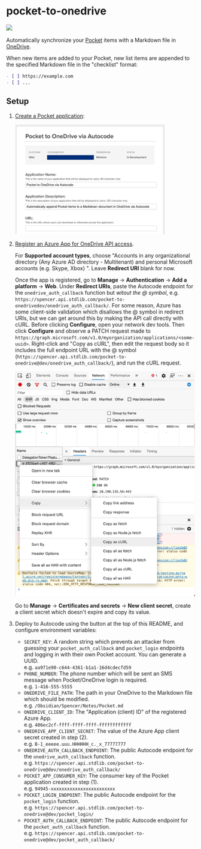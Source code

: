 # pocket-to-onedrive
[<img src="https://open.autocode.com/static/images/open.svg?" width="192">](https://open.autocode.com/)

Automatically synchronize your [Pocket](https://getpocket.com/) items with a Markdown file in [OneDrive](https://onedrive.live.com/).

When new items are added to your Pocket, new list items are appended to the specified Markdown file in the "checklist" format:

```md
- [ ] https://example.com
- [ ] ...
```

## Setup

1. [Create a Pocket application](https://getpocket.com/developer/apps/new):

    <img src="./images/pocket-app.png" width="400" alt="Pocket App" />

2. [Register an Azure App for OneDrive API access](https://docs.microsoft.com/en-us/onedrive/developer/rest-api/getting-started/graph-oauth?view=odsp-graph-online#register-your-app).

    For **Supported account types**, choose "Accounts in any organizational directory (Any Azure AD directory - Multitenant) and personal Microsoft accounts (e.g. Skype, Xbox)
  ". Leave **Redirect URI** blank for now.

    Once the app is registered, go to **Manage** -> **Authentication** -> **Add a platform** -> **Web**. Under **Redirect URIs**, paste the Autocode endpoint for the `onedrive_auth_callback` function but _witout the @ symbol_, e.g. `https://spencer.api.stdlib.com/pocket-to-onedrivedev/onedrive_auth_callback/`. For some reason, Azure has some client-side validation which disallows the @ symbol in redirect URIs, but we can get around this by making the API call directly with cURL. Before clicking **Configure**, open your network dev tools. Then click **Configure** and observe a PATCH request made to `https://graph.microsoft.com/v1.0/myorganization/applications/<some-uuid>`. Right-click and "Copy as cURL", then edit the request body so it includes the full endpoint URL with the @ symbol (`https://spencer.api.stdlib.com/pocket-to-onedrive@dev/onedrive_auth_callback/`), and run the cURL request.
  
    <img src="./images/azure-app-network-dev-tools.png" width="600" alt="Azure App PATCH request in network dev tools" />
  
    Go to **Manage** -> **Certificates and secrets** -> **New client secret**, create a client secret which doesn't expire and copy its value.

3. Deploy to Autocode using the button at the top of this README, and configure environment variables:

    - `SECRET_KEY`: A random string which prevents an attacker from guessing your `pocket_auth_callback` and `pocket_login` endpoints and logging in with their own Pocket account. You can generate a UUID.  
      e.g. `aa971e90-c644-4361-b1a1-16d4cdecfd59`
    - `PHONE_NUMBER`: The phone number which will be sent an SMS message when Pocket/OneDrive login is required.  
      e.g. `1-416-555-5555`
    - `ONEDRIVE_FILE_PATH`: The path in your OneDrive to the Markdown file which should be modified.  
      e.g. `/Obsidian/Spencer/Notes/Pocket.md`
    - `ONEDRIVE_CLIENT_ID`: The "Application (client) ID" of the registered Azure App.  
      e.g. `406ec2cf-ffff-ffff-ffff-ffffffffffff`
    - `ONEDRIVE_APP_CLIENT_SECRET`: The value of the Azure App client secret created in step (2).  
      e.g. `B-1_eeeee.uuu.HHHHHH_c._x_77777777`
    - `ONEDRIVE_AUTH_CALLBACK_ENDPOINT`: The public Autocode endpoint for the `onedrive_auth_callback` function.  
      e.g. `https://spencer.api.stdlib.com/pocket-to-onedrive@dev/onedrive_auth_callback/`
    - `POCKET_APP_CONSUMER_KEY`: The consumer key of the Pocket application created in step (1).  
      e.g. `94945-xxxxxxxxxxxxxxxxxxxxxxxx`
    - `POCKET_LOGIN_ENDPOINT`: The public Autocode endpoint for the `pocket_login` function.  
      e.g. `https://spencer.api.stdlib.com/pocket-to-onedrive@dev/pocket_login/`
    - `POCKET_AUTH_CALLBACK_ENDPOINT`: The public Autocode endpoint for the `pocket_auth_callback` function.  
      e.g. `https://spencer.api.stdlib.com/pocket-to-onedrive@dev/pocket_auth_callback/`
